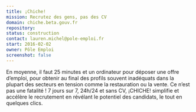```yaml
---
title: ¡Chiche!
mission: Recrutez des gens, pas des CV
domain: chiche.beta.gouv.fr
repository: 
status: construction
contact: lauren.michel@pole-emploi.fr
start: 2016-02-02
owner: Pôle Emploi
screenshot: false
---
```


En moyenne, il faut 25 minutes et un ordinateur pour déposer une offre d’emploi, pour obtenir au final des profils souvent inadéquats dans la plupart des secteurs en tension comme la restauration ou la vente. Ce n’est pas une fatalité ! 7 jours sur 7, 24h/24 et sans CV, ¡CHICHE! simplifie et accélère le recrutement en révélant le potentiel des candidats, le tout en quelques clics.
